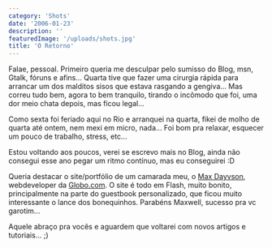 ```yaml
---
category: 'Shots'
date: '2006-01-23'
description: ''
featuredImage: '/uploads/shots.jpg'
title: 'O Retorno'
---
```


Falae, pessoal. Primeiro queria me desculpar pelo sumisso do Blog, msn, Gtalk, fóruns e afins... Quarta tive que fazer uma cirurgia rápida para arrancar um dos malditos sisos que estava rasgando a gengiva... Mas correu tudo bem, agora to bem tranquilo, tirando o incômodo que foi, uma dor meio chata depois, mas ficou legal...

Como sexta foi feriado aqui no Rio e arranquei na quarta, fikei de molho de quarta até ontem, nem mexi em micro, nada... Foi bom pra relaxar, esquecer um pouco de trabalho, stress, etc...

Estou voltando aos poucos, verei se escrevo mais no Blog, ainda não consegui esse ano pegar um ritmo contínuo, mas eu conseguirei :D

Queria destacar o site/portfólio de um camarada meu, o [Max Dayvson](http://www.dayvson.com/), webdeveloper da [Globo.com](http://www.globo.com). O site é todo em Flash, muito bonito, principalmente na parte do guestbook personalizado, que ficou muito interessante o lance dos bonequinhos. Parabéns Maxwell, sucesso pra vc garotim...

Aquele abraço pra vocês e aguardem que voltarei com novos artigos e tutoriais... ;)

